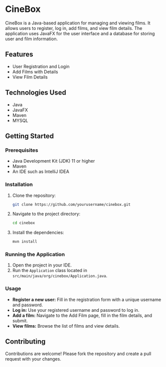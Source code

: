 # CineBox

CineBox is a Java-based application for managing and viewing films. It allows users to register, log in, add films, and view film details. The application uses JavaFX for the user interface and a database for storing user and film information.

## Features

- User Registration and Login
- Add Films with Details
- View Film Details


## Technologies Used

- Java
- JavaFX
- Maven
- MYSQL 

## Getting Started

### Prerequisites

- Java Development Kit (JDK) 11 or higher
- Maven
- An IDE such as IntelliJ IDEA

### Installation

1. Clone the repository:
    ```sh
    git clone https://github.com/yourusername/cinebox.git
    ```
2. Navigate to the project directory:
    ```sh
    cd cinebox
    ```
3. Install the dependencies:
    ```sh
    mvn install
    ```

### Running the Application

1. Open the project in your IDE.
2. Run the `Application` class located in `src/main/java/org/cinebox/Application.java`.

### Usage

- **Register a new user:** Fill in the registration form with a unique username and password.
- **Log in:** Use your registered username and password to log in.
- **Add a film:** Navigate to the Add Film page, fill in the film details, and submit.
- **View films:** Browse the list of films and view details.

## Contributing

Contributions are welcome! Please fork the repository and create a pull request with your changes.

